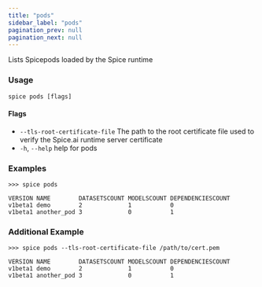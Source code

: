 ```yaml
---
title: "pods"
sidebar_label: "pods"
pagination_prev: null
pagination_next: null
---
```

Lists Spicepods loaded by the Spice runtime

### Usage

```shell
spice pods [flags]
```

#### Flags

- `--tls-root-certificate-file`   The path to the root certificate file used to verify the Spice.ai runtime server certificate
- `-h`, `--help`   help for pods

### Examples

```shell 
>>> spice pods

VERSION NAME        DATASETSCOUNT MODELSCOUNT DEPENDENCIESCOUNT
v1beta1 demo        2             1           0
v1beta1 another_pod 3             0           1
```

### Additional Example

```shell
>>> spice pods --tls-root-certificate-file /path/to/cert.pem

VERSION NAME        DATASETSCOUNT MODELSCOUNT DEPENDENCIESCOUNT
v1beta1 demo        2             1           0
v1beta1 another_pod 3             0           1
```
